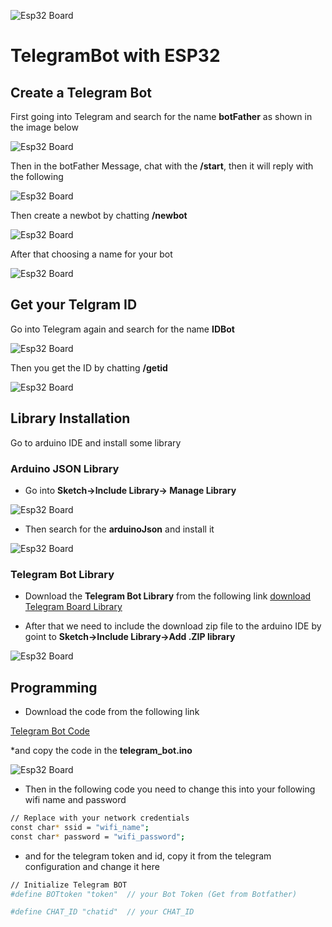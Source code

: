 ![Esp32 Board](https://github.com/Theara-Seng/IOT_ESP32/blob/main/telegram_bot/esp32.jpg)

# TelegramBot with ESP32 

## Create a Telegram Bot

First going into Telegram and search for the name **botFather** as shown in the image below

![Esp32 Board](https://github.com/Theara-Seng/IOT_ESP32/blob/main/telegram_bot/image/botfather.png)

Then in the botFather Message, chat with the **/start**, then it will reply with the following

![Esp32 Board](https://github.com/Theara-Seng/IOT_ESP32/blob/main/telegram_bot/image/start.png)

Then create a newbot by chatting **/newbot**

![Esp32 Board](https://github.com/Theara-Seng/IOT_ESP32/blob/main/telegram_bot/image/newbot.png)

After that choosing a name for your bot

![Esp32 Board](https://github.com/Theara-Seng/IOT_ESP32/blob/main/telegram_bot/image/led_control.png)


## Get your Telgram ID

Go into Telegram again and search for the name **IDBot** 

![Esp32 Board](https://github.com/Theara-Seng/IOT_ESP32/blob/main/telegram_bot/image/idbot.png)

Then you get the ID by chatting **/getid**

![Esp32 Board](https://github.com/Theara-Seng/IOT_ESP32/blob/main/telegram_bot/image/get_id.png)


## Library Installation 

Go to arduino IDE and install some library

### Arduino JSON Library

* Go into **Sketch->Include Library-> Manage Library**


![Esp32 Board](https://github.com/Theara-Seng/IOT_ESP32/blob/main/telegram_bot/image/include_libarary.png)

* Then search for the **arduinoJson** and install it


![Esp32 Board](https://github.com/Theara-Seng/IOT_ESP32/blob/main/telegram_bot/image/arduinojson.png)

### Telegram Bot Library

* Download the **Telegram Bot Library** from the following link [download Telegram Board Library](https://github.com/witnessmenow/Universal-Arduino-Telegram-Bot)

* After that we need to include the download zip file to the arduino IDE by goint to **Sketch->Include Library->Add .ZIP library**


![Esp32 Board](https://github.com/Theara-Seng/IOT_ESP32/blob/main/telegram_bot/image/add_zip_file.png)


## Programming 

* Download the code from the following link 

[Telegram Bot Code](https://github.com/Theara-Seng/IOT_ESP32/tree/main/telegram_bot)

*and copy the code in the **telegram_bot.ino**

![Esp32 Board](https://github.com/Theara-Seng/IOT_ESP32/blob/main/telegram_bot/image/code.png)

* Then in the following code you need to change this into your following wifi name and password

```sh
// Replace with your network credentials
const char* ssid = "wifi_name";
const char* password = "wifi_password";
```

* and for the telegram token and id, copy it from the telegram configuration and change it here

```sh
// Initialize Telegram BOT
#define BOTtoken "token"  // your Bot Token (Get from Botfather)

#define CHAT_ID "chatid"  // your CHAT_ID
```



